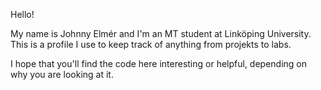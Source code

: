 Hello!

My name is Johnny Elmér and I'm an MT student at Linköping University. 
This is a profile I use to keep track of anything from projekts to labs. 

I hope that you'll find the code here interesting or helpful, depending on why you are looking at it.

<!---
JohnnyElmer/JohnnyElmer is a ✨ special ✨ repository because its `README.md` (this file) appears on your GitHub profile.
You can click the Preview link to take a look at your changes.
--->
